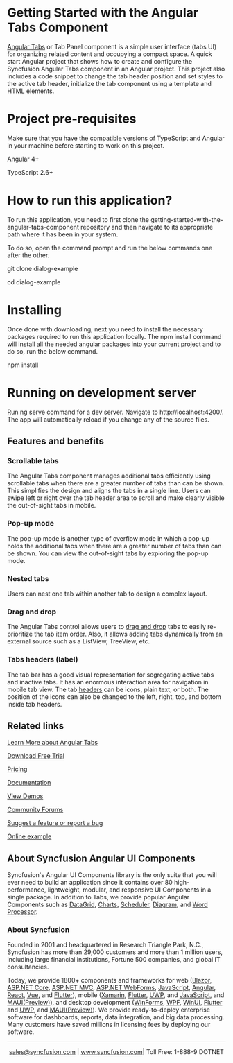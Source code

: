 # Getting Started with the Angular Tabs Component

[Angular Tabs](https://www.syncfusion.com/angular-components/angular-tabs?utm_source=github&utm_medium=listing&utm_campaign=angular-tabs-github-samples) or Tab Panel component is a simple user interface (tabs UI) for organizing related content and occupying a compact space.  A quick start Angular project that shows how to create and configure the Syncfusion Angular Tabs component in an Angular project. This project also includes a code snippet to change the tab header position and set styles to the active tab header, initialize the tab component using a template and HTML elements.

# Project pre-requisites

Make sure that you have the compatible versions of TypeScript and Angular in your machine before starting to work on this project.

Angular 4+

TypeScript 2.6+

# How to run this application?

To run this application, you need to first clone the getting-started-with-the-angular-tabs-component repository and then navigate to its appropriate path where it has been in your system.

To do so, open the command prompt and run the below commands one after the other.

git clone dialog-example

cd dialog-example

# Installing

Once done with downloading, next you need to install the necessary packages required to run this application locally. The npm install command will install all the needed angular packages into your current project and to do so, run the below command.

npm install

# Running on development server

Run ng serve command for a dev server. Navigate to http://localhost:4200/. The app will automatically reload if you change any of the source files.

## Features and benefits

### Scrollable tabs

The Angular Tabs component manages additional tabs efficiently using scrollable tabs when there are a greater number of tabs than can be shown. This simplifies the design and aligns the tabs in a single line. Users can swipe left or right over the tab header area to scroll and make clearly visible the out-of-sight tabs in mobile.

### Pop-up mode

The pop-up mode is another type of overflow mode in which a pop-up holds the additional tabs when there are a greater number of tabs than can be shown. You can view the out-of-sight tabs by exploring the pop-up mode.

### Nested tabs

Users can nest one tab within another tab to design a complex layout.

### Drag and drop

The Angular Tabs control allows users to [drag and drop](https://ej2.syncfusion.com/angular/documentation/tab/drag-and-drop) tabs to easily re-prioritize the tab item order. Also, it allows adding tabs dynamically from an external source such as a ListView, TreeView, etc.

### Tabs headers (label)

The tab bar has a good visual representation for segregating active tabs and inactive tabs. It has an enormous interaction area for navigation in mobile tab view. The tab [headers](https://ej2.syncfusion.com/angular/documentation/tab/header) can be icons, plain text, or both. The position of the icons can also be changed to the left, right, top, and bottom inside tab headers.

## Related links
[Learn More about Angular Tabs](https://www.syncfusion.com/angular-components/angular-tabs?utm_source=github&utm_medium=listing&utm_campaign=angular-tabs-github-samples)

[Download Free Trial](https://www.syncfusion.com/downloads/angular?utm_source=github&utm_medium=listing&utm_campaign=angular-tabs-github-samples)

[Pricing](https://www.syncfusion.com/sales/teamlicense?utm_source=github&utm_medium=listing&utm_campaign=angular-tabs-github-samples)

[Documentation](https://ej2.syncfusion.com/angular/documentation/tabs/getting-started?utm_source=github&utm_medium=listing&utm_campaign=angular-tabs-github-samples)

[View Demos](https://github.com/SyncfusionExamples/getting-started-with-the-angular-tabs-component?utm_source=github&utm_medium=listing&utm_campaign=angular-tabs-github-samples)

[Community Forums](https://www.syncfusion.com/forums/angular-js2?utm_source=github&utm_medium=listing&utm_campaign=angular-tabs-github-samples)

[Suggest a feature or report a bug](https://www.syncfusion.com/feedback/angular?utm_source=github&utm_medium=listing&utm_campaign=angular-tabs-github-samples)

[Online example](https://ej2.syncfusion.com/angular/demos/#/bootstrap5/tab/default?utm_source=github&utm_medium=listing&utm_campaign=angular-tabs-github-samples)

## About Syncfusion Angular UI Components

Syncfusion's Angular UI Components library is the only suite that you will ever need to build an application since it contains over 80 high-performance, lightweight, modular, and responsive UI Components in a single package. In addition to Tabs, we provide popular Angular Components such as [DataGrid](https://www.syncfusion.com/angular-components/angular-grid?utm_source=github&utm_medium=listing&utm_campaign=angular-tabs-github-samples), [Charts](https://www.syncfusion.com/angular-components/angular-charts?utm_source=github&utm_medium=listing&utm_campaign=angular-tabs-github-samples), [Scheduler](https://www.syncfusion.com/angular-components/angular-scheduler?utm_source=github&utm_medium=listing&utm_campaign=angular-tabs-github-samples), [Diagram](https://www.syncfusion.com/angular-components/angular-diagram?utm_source=github&utm_medium=listing&utm_campaign=angular-tabs-github-samples), and [Word Processor](https://www.syncfusion.com/angular-components/angular-word-processor?utm_source=github&utm_medium=listing&utm_campaign=angular-tabs-github-samples).

### About Syncfusion

Founded in 2001 and headquartered in Research Triangle Park, N.C., Syncfusion has more than 29,000 customers and more than 1 million users, including large financial institutions, Fortune 500 companies, and global IT consultancies.

Today, we provide 1800+ components and frameworks for web ([Blazor](https://www.syncfusion.com/blazor-components?utm_source=github&utm_medium=listing&utm_campaign=angular-tabs-github-samples), [ASP.NET Core](https://www.syncfusion.com/aspnet-core-ui-controls?utm_source=github&utm_medium=listing&utm_campaign=angular-tabs-github-samples), [ASP.NET MVC](https://www.syncfusion.com/aspnet-mvc-ui-controls?utm_source=github&utm_medium=listing&utm_campaign=angular-tabs-github-samples), [ASP.NET WebForms](https://www.syncfusion.com/jquery/aspnet-webforms-ui-controls?utm_source=github&utm_medium=listing&utm_campaign=angular-tabs-github-samples), [JavaScript](https://www.syncfusion.com/javascript-ui-controls?utm_source=github&utm_medium=listing&utm_campaign=angular-tabs-github-samples), [Angular](https://www.syncfusion.com/angular-ui-components?utm_source=github&utm_medium=listing&utm_campaign=angular-tabs-github-samples), [React](https://www.syncfusion.com/react-ui-components?utm_source=github&utm_medium=listing&utm_campaign=angular-tabs-github-samples), [Vue](https://www.syncfusion.com/vue-ui-components?utm_source=github&utm_medium=listing&utm_campaign=angular-tabs-github-samples), and [Flutter](https://www.syncfusion.com/flutter-widgets?utm_source=github&utm_medium=listing&utm_campaign=angular-tabs-github-samples)), mobile ([Xamarin](https://www.syncfusion.com/xamarin-ui-controls?utm_source=github&utm_medium=listing&utm_campaign=angular-tabs-github-samples), [Flutter](https://www.syncfusion.com/flutter-widgets?utm_source=github&utm_medium=listing&utm_campaign=angular-tabs-github-samples), [UWP](https://www.syncfusion.com/uwp-ui-controls?utm_source=github&utm_medium=listing&utm_campaign=angular-tabs-github-samples), and [JavaScript](https://www.syncfusion.com/javascript-ui-controls?utm_source=github&utm_medium=listing&utm_campaign=angular-tabs-github-samples), and [MAUI(Preview)](https://www.syncfusion.com/maui-controls?utm_source=github&utm_medium=listing&utm_campaign=angular-tabs-github-samples)), and desktop development ([WinForms](https://www.syncfusion.com/winforms-ui-controls?utm_source=github&utm_medium=listing&utm_campaign=angular-tabs-github-samples), [WPF](https://www.syncfusion.com/wpf-controls?utm_source=github&utm_medium=listing&utm_campaign=angular-tabs-github-samples), [WinUI](https://www.syncfusion.com/winui-controls?utm_source=github&utm_medium=listing&utm_campaign=angular-tabs-github-samples), [Flutter](https://www.syncfusion.com/flutter-widgets?utm_source=github&utm_medium=listing&utm_campaign=angular-tabs-github-samples) and [UWP](https://www.syncfusion.com/uwp-ui-controls?utm_source=github&utm_medium=listing&utm_campaign=angular-tabs-github-samples), and [MAUI(Preview)](https://www.syncfusion.com/maui-controls?utm_source=github&utm_medium=listing&utm_campaign=angular-tabs-github-samples)). We provide ready-to-deploy enterprise software for dashboards, reports, data integration, and big data processing. Many customers have saved millions in licensing fees by deploying our software.

<hr style="height:0.3px;border:none;color:lightgrey;background-color:lightgrey;" />

<p align="center">
<a href="mailto:sales@syncfusion.com?Subject=Syncfusion Angular Tabs - GitHub" target="_top">sales@syncfusion.com</a> | <a href="https://www.syncfusion.com?utm_source=github&utm_medium=listing&utm_campaign=angular-tabs-github-samples)">www.syncfusion.com</a>| Toll Free: 1-888-9 DOTNET <br>
</p>
